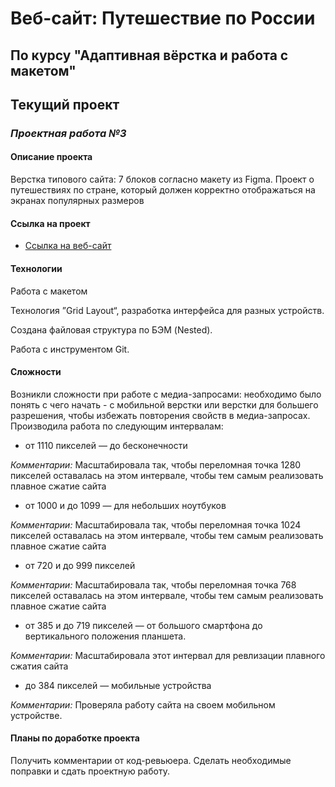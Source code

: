 # Веб-сайт: Путешествие по России
По курсу "Адаптивная вёрстка и работа с макетом"
---
## Текущий проект

### *Проектная работа №3*
#### Описание проекта
Верстка типового сайта: 7 блоков согласно макету из Figma.
Проект о путешествиях по стране, который должен корректно отображаться на экранах популярных размеров

#### Ссылка на проект
* [Ссылка на веб-сайт](https://margaritatsaruk.github.io/russian-travel/index.html)

#### Технологии
Работа с макетом

Технология ”Grid Layout“, разработка интерфейса для разных устройств.

Создана файловая структура по БЭМ (Nested).

Работа с инструментом Git.

#### Сложности
Возникли сложности при работе с медиа-запросами: необходимо было понять с чего начать - с мобильной верстки или верстки для большего разрешения, чтобы избежать повторения свойств в медиа-запросах. Производила работа по следующим интервалам:

* от 1110 пикселей — до бесконечности

*Комментарии:* Масштабировала так, чтобы переломная точка 1280 пикселей оставалась на этом интервале, чтобы тем самым реализовать плавное сжатие сайта

* от 1000 и до 1099 — для небольших ноутбуков

*Комментарии:* Масштабировала так, чтобы переломная точка 1024 пикселей оставалась на этом интервале, чтобы тем самым реализовать плавное сжатие сайта

* от 720 и до 999 пикселей

*Комментарии:* Масштабировала так, чтобы переломная точка 768 пикселей оставалась на этом интервале, чтобы тем самым реализовать плавное сжатие сайта

*  от 385 и до 719 пикселей — от большого смартфона до вертикального положения планшета.

*Комментарии:* Масштабировала этот интервал для ревлизации плавного сжатия сайта

* до 384 пикселей — мобильные устройства

*Комментарии:* Проверяла работу сайта на своем мобильном устройстве.
#### Планы по доработке проекта
Получить комментарии от код-ревьюера. Сделать необходимые поправки и сдать проектную работу.


